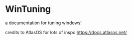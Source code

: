 # WinTuning
a documentation for tuning windows!

credits to AtlasOS for lots of inspo
https://docs.atlasos.net/
